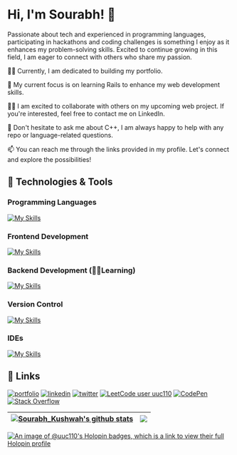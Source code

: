 
# Hi, I'm Sourabh! 👋

Passionate about tech and experienced in programming languages, participating in hackathons and coding challenges is something I enjoy as it enhances my problem-solving skills. Excited to continue growing in this field, I am eager to connect with others who share my passion.


👩‍💻 Currently, I am dedicated to building my portfolio.

🧠 My current focus is on learning Rails to enhance my web development skills.

👯‍♀️ I am excited to collaborate with others on my upcoming web project. If you're interested, feel free to contact me on LinkedIn.

💬 Don't hesitate to ask me about C++, I am always happy to help with any repo or language-related questions.

📫 You can reach me through the links provided in my profile. Let's connect and explore the possibilities!

## 🔧 Technologies & Tools

### Programming Languages
[![My Skills](https://skillicons.dev/icons?i=cpp,java,python,ruby)](https://skillicons.dev)
### Frontend Development
[![My Skills](https://skillicons.dev/icons?i=html,css,js)](https://skillicons.dev)
### Backend Development (🧑‍💻Learning)
[![My Skills](https://skillicons.dev/icons?i=postgres,rails)](https://skillicons.dev)
### Version Control
[![My Skills](https://skillicons.dev/icons?i=git)](https://skillicons.dev)
### IDEs
[![My Skills](https://skillicons.dev/icons?i=vscode,clion)](https://skillicons.dev)





## 🔗 Links
[![portfolio](https://img.shields.io/badge/my_portfolio-000?style=for-the-badge&logo=ko-fi&logoColor=white)](https://sourabh.kushwah.net/) [![linkedin](https://img.shields.io/badge/linkedin-0A66C2?style=for-the-badge&logo=linkedin&logoColor=white)](https://www.linkedin.com/in/sourabhk110/) [![twitter](https://img.shields.io/badge/twitter-1DA1F2?style=for-the-badge&logo=twitter&logoColor=white)](https://twitter.com/STG_Sourabh) [![LeetCode user uuc110](https://img.shields.io/badge/dynamic/json?style=for-the-badge&labelColor=black&color=%23ffa116&label=Solved&query=solvedOverTotal&url=https%3A%2F%2Fleetcode-badge.vercel.app%2Fapi%2Fusers%2Fuuc110&logo=leetcode&logoColor=yellow)](https://leetcode.com/uuc110/)
[![CodePen](https://img.shields.io/badge/Codepen-000000?style=for-the-badge&logo=codepen&logoColor=white)](https://codepen.io/uuc110)
[![Stack Overflow](https://img.shields.io/badge/-Stackoverflow-FE7A16?style=for-the-badge&logo=stack-overflow&logoColor=white)](https://stackoverflow.com/users/16559153/uuc110?tab=profile)

| <a href="https://github.com/anuraghazra/github-readme-stats"><img align="center" src="https://github-readme-stats.vercel.app/api?username=uuc110&show_icons=true&include_all_commits=true&theme=buefy&hide_border=true" alt="Sourabh_Kushwah's github stats" /></a> | <a href="https://github.com/anuraghazra/github-readme-stats"><img align="center" src="https://github-readme-stats.vercel.app/api/top-langs/?username=uuc110&layout=compact&theme=buefy&hide_border=true" /></a> |
|---------------------------------------------------------------------------------------------------------------------------------------------------------------------------------------------------------------------------------------------------------------------|-----------------------------------------------------------------------------------------------------------------------------------------------------------------------------------------------------------------|

[![An image of @uuc110's Holopin badges, which is a link to view their full Holopin profile](https://holopin.me/uuc110)](https://holopin.io/@uuc110)